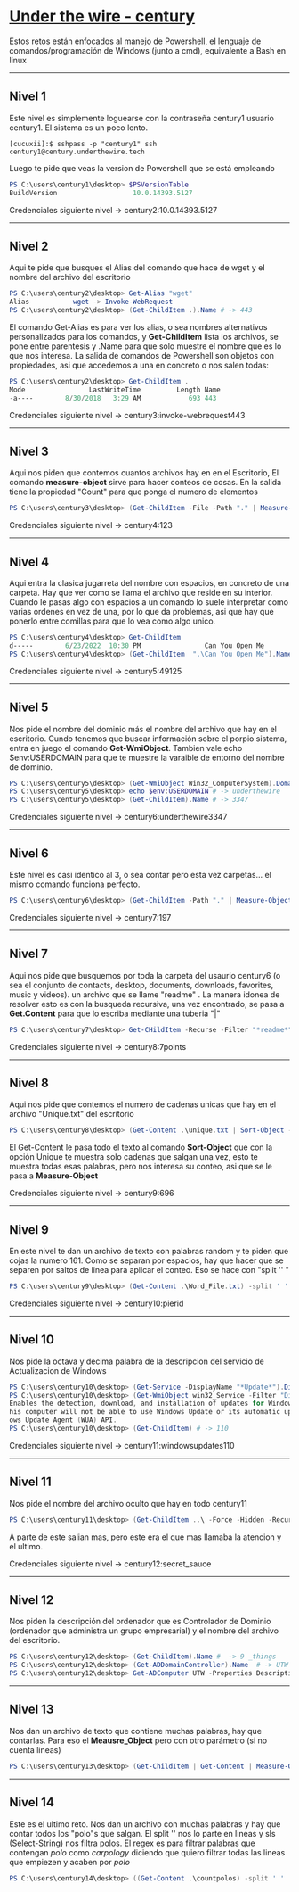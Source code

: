 
# [Under the wire - century](https://underthewire.tech/century)

Estos retos están enfocados al manejo de Powershell, el lenguaje de comandos/programación de Windows (junto a cmd), equivalente a Bash en linux

-----------------------

## Nivel 1 

Este nivel es simplemente loguearse con la contraseña century1 usuario century1. El sistema es un poco lento.
```console
[cucuxii]:$ sshpass -p "century1" ssh century1@century.underthewire.tech
```
Luego te pide que veas la version de Powershell que se está empleando
```powershell
PS C:\users\century1\desktop> $PSVersionTable
BuildVersion                   10.0.14393.5127  
```
Credenciales siguiente nivel -> century2:10.0.14393.5127  

-----------------------

## Nivel 2

Aqui te pide que busques el Alias del comando que hace de wget y el nombre del archivo del escritorio
```powershell
PS C:\users\century2\desktop> Get-Alias "wget"
Alias           wget -> Invoke-WebRequest                                  
PS C:\users\century2\desktop> (Get-ChildItem .).Name # -> 443
```
El comando Get-Alias es para ver los alias, o sea nombres alternativos personalizados para los comandos, y **Get-ChildItem** lista los archivos, se pone
entre parentesis y .Name para que solo muestre el nombre que es lo que nos interesa. La salida de comandos de Powershell son objetos con propiedades, 
asi que accedemos a una en concreto o nos salen todas:
```powershell
PS C:\users\century2\desktop> Get-ChildItem .
Mode                LastWriteTime         Length Name                                                                                                                                                         
-a----        8/30/2018   3:29 AM            693 443  
```
Credenciales siguiente nivel -> century3:invoke-webrequest443

-----------------------

## Nivel 3

Aqui nos piden que contemos cuantos archivos hay en en el Escritorio, El comando **measure-object** sirve para hacer conteos de cosas. En la salida tiene
la propiedad "Count" para que ponga el numero de elementos

```powershell
PS C:\users\century3\desktop> (Get-ChildItem -File -Path "." | Measure-Object).Count # -> 123
```
Credenciales siguiente nivel -> century4:123

-----------------------

## Nivel 4

Aqui entra la clasica jugarreta del nombre con espacios, en concreto de una carpeta. Hay que ver como se llama el archivo que reside en su interior.
Cuando le pasas algo con espacios a un comando lo suele interpretar como varias ordenes en vez de una, por lo que da problemas, asi que hay que ponerlo
entre comillas para que lo vea como algo unico.

```powershell
PS C:\users\century4\desktop> Get-ChildItem
d-----        6/23/2022  10:30 PM                Can You Open Me                                                                    
PS C:\users\century4\desktop> (Get-ChildItem  ".\Can You Open Me").Name  # -> 49125                         
```
Credenciales siguiente nivel -> century5:49125

-----------------------

## Nivel 5

Nos pide el nombre del dominio más el nombre del archivo que hay en el escritorio. Cundo tenemos que buscar información sobre el porpio sistema,
entra en juego el comando **Get-WmiObject**. Tambien vale echo $env:USERDOMAIN para que te muestre la varaible de entorno del nombre de dominio.

```powershell
PS C:\users\century5\desktop> (Get-WmiObject Win32_ComputerSystem).Domain # -> underthewire.tech
PS C:\users\century5\desktop> echo $env:USERDOMAIN # -> underthewire
PS C:\users\century5\desktop> (Get-ChildItem).Name # -> 3347                                        
```
Credenciales siguiente nivel -> century6:underthewire3347

-----------------------

## Nivel 6

Este nivel es casi identico al 3, o sea contar pero esta vez carpetas... el mismo comando funciona perfecto.
```powershell
PS C:\users\century6\desktop> (Get-ChildItem -Path "." | Measure-Object).count # -> 197
```

Credenciales siguiente nivel -> century7:197

-----------------------

## Nivel 7

Aqui nos pide que busquemos por toda la carpeta del usaurio century6 (o sea el conjunto de contacts, desktop, documents, downloads, favorites, music y videos).
un archivo que se llame "readme" . La manera idonea de resolver esto es con la busqueda recursiva, una vez encontrado, se pasa a **Get.Content** para que 
lo escriba mediante una tuberia "|"

```powershell
PS C:\users\century7\desktop> Get-CHildItem -Recurse -Filter "*readme*" -Path . | Get-Content # ->  7points
```
Credenciales siguiente nivel -> century8:7points

-----------------------

## Nivel 8

Aqui nos pide que contemos el numero de cadenas unicas que hay en el archivo "Unique.txt" del escritorio
```powershell
PS C:\users\century8\desktop> (Get-Content .\unique.txt | Sort-Object -Unique | Measure-Object).Count # -> 696  
```                               
El Get-Content le pasa todo el texto al comando **Sort-Object** que con la opción Unique te muestra solo cadenas que salgan una vez, esto te muestra todas
esas palabras, pero nos interesa su conteo, asi que se le pasa a **Measure-Object**

Credenciales siguiente nivel -> century9:696

-----------------------

## Nivel 9

En este nivel te dan un archivo de texto con palabras random y te piden que cojas la numero 161. Como se separan por espacios, hay que hacer que se 
separen por saltos de linea para aplicar el conteo. Eso se hace con "split '' "
```powershell
PS C:\users\century9\desktop> (Get-Content .\Word_File.txt) -split ' ' | Select -First 161 
``` 
Credenciales siguiente nivel -> century10:pierid

-----------------------

## Nivel 10

Nos pide la octava y decima palabra de la descripcion del servicio de Actualizacion de Windows
```powershell
PS C:\users\century10\desktop> (Get-Service -DisplayName "*Update*").DisplayName # -> Windows Update
PS C:\users\century10\desktop> (Get-WmiObject win32_Service -Filter "DisplayName='Windows Update'").Description
Enables the detection, download, and installation of updates for Windows and other programs. If this service is disabled, users of t
his computer will not be able to use Windows Update or its automatic updating feature, and programs will not be able to use the Wind
ows Update Agent (WUA) API.
PS C:\users\century10\desktop> (Get-ChildItem) # -> 110
``` 
Credenciales siguiente nivel -> century11:windowsupdates110

-----------------------

## Nivel 11

Nos pide el nombre del archivo oculto que hay en todo century11

```powershell
PS C:\users\century11\desktop> (Get-ChildItem ..\ -Force -Hidden -Recurse -ErrorAction SilentlyContinue).Name # -> secret_sauce
``` 
A parte de este salian mas, pero este era el que mas llamaba la atencion y el ultimo.

Credenciales siguiente nivel -> century12:secret_sauce

-----------------------

## Nivel 12

Nos piden la descripción del ordenador que es Controlador de Dominio (ordenador que administra un grupo empresarial) y el nombre del archivo del
escritorio.
```powershell
PS C:\users\century12\desktop> (Get-ChildItem).Name #  -> 9 _things
PS C:\users\century12\desktop> (Get-ADDomainController).Name  # -> UTW
PS C:\users\century12\desktop> Get-ADComputer UTW -Properties Description # -> i_authenticate_things
``` 
-----------------------

## Nivel 13

Nos dan un archivo de texto que contiene muchas palabras, hay que contarlas. Para eso el **Meausre_Object** pero con otro parámetro (si no cuenta lineas)
```powershell
PS C:\users\century13\desktop> (Get-ChildItem | Get-Content | Measure-Object -Word).Words  # -> 755           
```
-----------------------

## Nivel 14

Este es el ultimo reto. Nos dan un archivo con muchas palabras y hay que contar todos los "polo"s que salgan. El split '' nos lo parte en lineas y 
sls (Select-String) nos filtra polos. El regex es para filtrar palabras que contengan *polo* como *carpology* diciendo que quiero filtrar todas las 
lineas que empiezen y acaben por *polo*

```powershell
PS C:\users\century14\desktop> ((Get-Content .\countpolos) -split ' ' | sls "^polo$").Count  # -> 153
```


